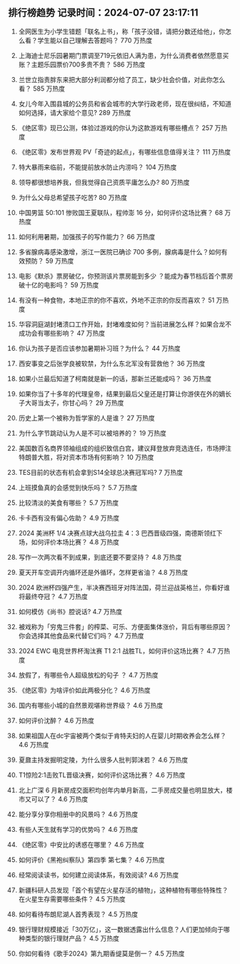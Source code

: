 
## 排行榜趋势 记录时间：2024-07-07 23:17:11
  
  1. 全网医生为小学生错题「联名上书」，称「孩子没错，请把分数还给他」，你怎么看？学生能以自己理解去答题吗？ 770 万热度
    
  2. 上海迪士尼乐园暑期门票调至719元依旧人满为患，为什么消费者依然愿意买账？主题乐园票价700多贵不贵？ 586 万热度
    
  3. 兰世立指责胖东来把大部分利润都分给了员工，缺少社会价值，对此你怎么看？ 585 万热度
    
  4. 女儿今年入围县城的公务员和省会城市的大学行政老师，现在很纠结，不知道如何选择，请大家给个意见? 289 万热度
    
  5. 《绝区零》现已公测，体验过游戏的你认为这款游戏有哪些槽点？ 257 万热度
    
  6. 《绝区零》发布世界观 PV「奇迹的起点」，有哪些信息值得关注？ 111 万热度
    
  7. 特大暴雨来临前，不能提前放水防止内涝吗？ 104 万热度
    
  8. 领导都很想培养我，但我觉得自己资质平庸怎么办? 80 万热度
    
  9. 为什么父母总希望孩子吃苦? 80 万热度
    
  10. 中国男篮 50:101 惨败国王夏联队，程帅澎 16 分，如何评价这场比赛？ 68 万热度
    
  11. 如何利用暑期，加强孩子的写作能力？ 66 万热度
    
  12. 多省腺病毒感染激增，浙江一医院已确诊 700 多例，腺病毒是什么？如何有效预防？ 59 万热度
    
  13. 电影《默杀》票房破亿，你预测该片票房能到多少 ？能成为春节档后首个票房破十亿的电影吗？ 59 万热度
    
  14. 有没有一种食物，本地正宗的你不喜欢，外地不正宗的你反而喜欢？ 51 万热度
    
  15. 华容洞庭湖封堵溃口工作开始，封堵难度如何？当前进展怎么样？如果合龙不成功会有哪些影响？ 47 万热度
    
  16. 你认为孩子是否应该参加暑期补习班？为什么？ 44 万热度
    
  17. 西安事变之后张学良被软禁，为什么东北军没有营救他？ 36 万热度
    
  18. 如果小兰最后知道了柯南就是新一的话，那新兰还能成吗？ 36 万热度
    
  19. 如果你当了十多年的代理皇帝，结果到最后父皇还是打算让你游侠在外的嫡长子大哥当太子，你甘心吗？ 29 万热度
    
  20. 历史上第一个被称为哲学家的人是谁？ 27 万热度
    
  21. 为什么字节跳动认为人是不可以被培养的？ 19 万热度
    
  22. 美国数百名商界领袖组成的组织致信白宫，建议拜登放弃竞选连任，市场押注特朗普大胜，将对资本市场有何影响？ 10 万热度
    
  23. TES目前的状态有机会拿到S14全球总决赛冠军吗? 7 万热度
    
  24. 上班摸鱼真的会感觉到快乐吗？ 5.7 万热度
    
  25. 比较清淡的美食有哪些？ 5.7 万热度
    
  26. 卡卡西有没有偏心佐助？ 4.9 万热度
    
  27. 2024 美洲杯 1/4 决赛点球大战乌拉圭 4：3 巴西晋级四强，南德斯领红下场，如何评价本场比赛？ 4.8 万热度
    
  28. 写作一次两次看不到成果，到底还要不要坚持？ 4.8 万热度
    
  29. 夏天开车空调开内循环还是外循环，怎样更省油？ 4.8 万热度
    
  30. 2024 欧洲杯四强产生，半决赛西班牙对阵法国，荷兰迎战英格兰，你看好谁将最终夺冠？ 4.7 万热度
    
  31. 如何模仿《尚书》腔说话? 4.7 万热度
    
  32. 被戏称为「穷鬼三件套」的榨菜、可乐、方便面集体涨价，背后有哪些原因？你会选择其他食品来代替它们吗？ 4.7 万热度
    
  33. 2024 EWC 电竞世界杯淘汰赛 T1 2:1 战胜TL，如何评价这场比赛？ 4.7 万热度
    
  34. 放假了，有哪些令人超级放松的句子 ？ 4.7 万热度
    
  35. 《绝区零》为啥评价如此两极分化？ 4.6 万热度
    
  36. 国内有哪些小城的自然景观堪称世界级？ 4.6 万热度
    
  37. 如何评价沈醉？ 4.6 万热度
    
  38. 如果祖国人在dc宇宙被两个类似于肯特夫妇的人在婴儿时期收养会怎么样？ 4.6 万热度
    
  39. 夏鼐主持发掘明定陵，为什么很多人批判郭沫若？ 4.6 万热度
    
  40. T1惊险2:1击败TL晋级决赛，如何评价这场比赛？ 4.6 万热度
    
  41. 北上广深 6 月新房成交面积均创年内单月新高，二手房成交量也明显放大，楼市又可以了？ 4.6 万热度
    
  42. 能分享分享你相册中的风景吗？ 4.6 万热度
    
  43. 有些人天生就有学习的优势吗？ 4.6 万热度
    
  44. 《绝区零》中安比的诱惑在哪里？ 4.6 万热度
    
  45. 如何评价《黑袍纠察队》第四季 第七集？ 4.6 万热度
    
  46. 经常阅读读书，如何建立阅读体系，有效阅读? 4.6 万热度
    
  47. 新疆科研人员发现「首个有望在火星存活的植物」，这种植物有哪些特殊性？在火星生存需要哪些条件？ 4.5 万热度
    
  48. 如何看待布朗尼湖人首秀表现？ 4.5 万热度
    
  49. 银行理财规模接近「30万亿」，这一数据透露出什么信息？人们更加倾向于哪种类型的银行理财产品？ 4.5 万热度
    
  50. 你如何看待《歌手2024》第九期香缇莫是倒一？ 4.5 万热度
    